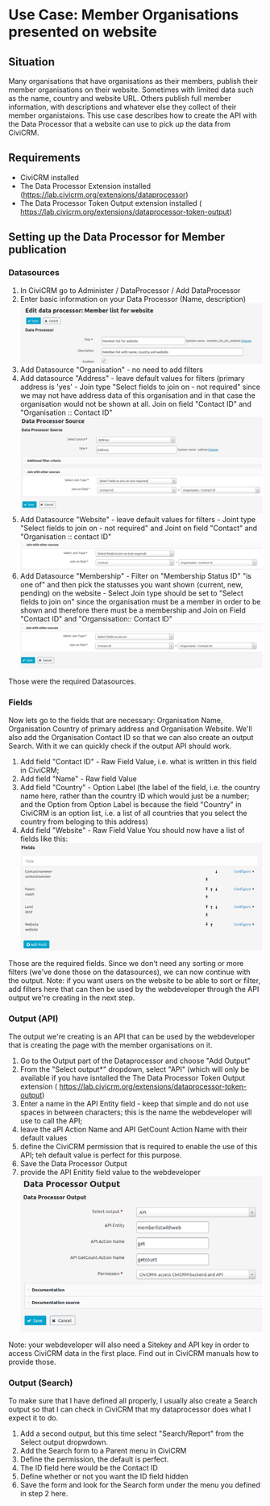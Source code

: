 # Use Case: Member Organisations presented on website
## Situation
Many organisations that have organisations as their members, publish their member organisations on their website. Sometimes with limited data such as the name, country and website URL. Others publish full member information, with descriptions and whatever else they collect of their member organistaions.
This use case describes how to create the API with the Data Processor that a website can use to pick up the data from CiviCRM. 

## Requirements
* CiviCRM installed
* The Data Processor Extension installed (https://lab.civicrm.org/extensions/dataprocessor)
* The Data Processor Token Output extension installed (	https://lab.civicrm.org/extensions/dataprocessor-token-output)

## Setting up the Data Processor for Member publication
### Datasources
1. In CiviCRM go to Administer / DataProcessor / Add DataProcessor
1. Enter basic information on your Data Processor (Name, description)
![General Settings Data Processor](docs/images/dps_name_description.png)
1. Add Datasource "Organisation" - no need to add filters
1. Add datasource "Address" - leave default values for filters (primary address is 'yes' - Join type "Select fields to join on - not required" since we may not have address data of this organisation and in that case the organisation would not be shown at all. Join on field "Contact ID" and "Organisation :: Contact ID"
![Source Settings Address](docs/images/dp_source_settings.png)
1. Add Datasource "Website" - leave default values for filters - Joint type "Select fields to join on - not required" and Joint on field "Contact" and "Organisation :: contact ID"
![Source Settings Website](docs/images/dp_settings_website.png)
1. Add Datasource "Membership" - Filter on "Membership Status ID" "is one of" and then pick the statusses you want shown (current, new, pending) on the website - Select Join type should be set to "Select fields to join on" since the organisation must be a member in order to be shown and therefore there must be a membership and Join on Field "Contact ID" and "Organsisation:: Contact ID"
![Source Settings Website](docs/images/dp_settings_membership.png) 

Those were the required Datasources. 
### Fields
Now lets go to the fields that are necessary: Organisation Name, Organisation Country of primary address and Organisation Website. We'll also add the Organisation Contact ID so that we can also create an output Search. With it we can quickly check if the output API should work.
1. Add field "Contact ID" - Raw Field Value, i.e. what is written in this field in CiviCRM;
1. Add field "Name" - Raw field Value
1. Add field "Country" - Option Label (the label of the field, i.e. the country name here, rather than the country ID which would just be a number; and the Option from Option Label is because the field "Country" in CiviCRM is an option list, i.e. a list of all countries that you select the country from beloging to this address)
1. Add field "Website" - Raw Field Value
You should now have a list of fields like this:
![Source Settings Website](docs/images/dp_fields.png)

Those are the required fields. Since we don't need any sorting or more filters (we've done those on the datasources), we can now continue with the output. 
Note: if you want users on the website to be able to sort or filter, add filters here that can then be used by the webdeveloper through the API output we're creating in the next step. 

### Output (API)
The output we're creating is an API that can be used by the webdeveloper that is creating the page with the member organisations on it.
1. Go to the Output part of the Dataprocessor and choose "Add Output"
1. From the "Select output*" dropdown, select "API" (which will only be available if you have isntalled the The Data Processor Token Output extension  (	https://lab.civicrm.org/extensions/dataprocessor-token-output)
1. Enter a name in the API Entity field - keep that simple and do not use spaces in between characters; this is the name the webdeveloper will use to call the API;
1. leave the aPI Action Name and API GetCount Action Name with their default values
1. define the CiviCRM permission that is required to enable the use of this API; teh default value is perfect for this purpose.
1. Save the Data Processor Output
1. provide the API Enitity field value to the webdeveloper
![Source Settings Website](docs/images/DP_API_output.png)

Note: your webdeveloper will also need a Sitekey and API key in order to access CiviCRM data in the first place. Find out in CiviCRM manuals how to provide those.

### Output (Search)
To make sure that I have defined all properly, I usually also create a Search output so that I can check in CiviCRM that my dataprocessor does what I expect it to do. 
1. Add a second output, but this time select "Search/Report" from the Select output dropwdown. 
1. Add the Search form to a Parent menu in CiviCRM
1. Define the permission, the default is perfect. 
1. The ID field here would be the Contact ID
1. Define whether or not you want the ID field hidden
1. Save the form and look for the Search form under the menu you defined in step 2 here.


